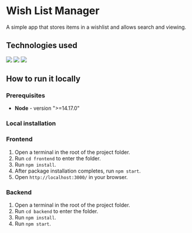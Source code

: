 # Wish List Manager

A simple app that stores items in a wishlist and allows search and viewing.

## Technologies used

<img src="https://img.shields.io/badge/React-20232A?style=for-the-badge&logo=react&logoColor=61DAFB" />
<img src="https://img.shields.io/badge/Express.js-000000?style=for-the-badge&logo=express&logoColor=white" />
<img src="https://img.shields.io/badge/MongoDB-4EA94B?style=for-the-badge&logo=mongodb&logoColor=white" />

## How to run it locally

### Prerequisites

- **Node** - version ">=14.17.0"

### Local installation

### Frontend

1. Open a terminal in the root of the project folder.
2. Run `cd frontend` to enter the folder.
3. Run `npm install`.
4. After package installation completes, run `npm start`.
5. Open `http://localhost:3000/` in your browser.

### Backend

1. Open a terminal in the root of the project folder.
2. Run `cd backend` to enter the folder.
3. Run `npm install`.
4. Run `npm start`.
